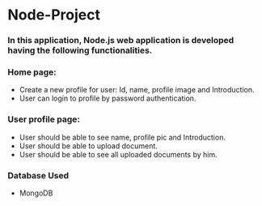 # Node-Project
### In this application, Node.js web application is developed having the following functionalities. 
### Home page: 
- Create a new profile for user: Id, name, profile image and  Introduction.
- User can login to profile by password authentication.

### User profile page:
-  User should be able to see name, profile pic and Introduction.
-  User should be able to upload document.
-  User should be able to see all uploaded documents by him.

### Database Used
-  MongoDB
